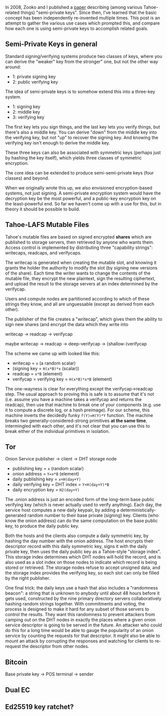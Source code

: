 
In 2008, Zooko and I published a
[paper](http://eprint.iacr.org/2012/524.pdf) describing (among various
Tahoe-related things) "semi-private keys". Since then, I've learned that
the basic concept has been independently re-invented multiple times.
This post is an attempt to gather the various use cases which prompted
this, and compare how each one is using semi-private keys to accomplish
related goals.

## Semi-Private Keys in general

Standard signing/verifying systems produce two classes of keys, where
you can derive the "weaker" key from the stronger" one, but not the
other way around:

* 1: private signing key
* 2: public verifying key

The idea of semi-private keys is to somehow extend this into a three-key
system.

* 1: signing key
* 2: middle key
* 3: verifying key

The first key lets you sign things, and the last key lets you verify
things, but there's also a middle key. You can derive "down" from the
middle key into the verifying key, but not "up" to recover the signing
key. And knowing the verifying key isn't enough to derive the middle
key.

These three keys can also be associated with symmetric keys (perhaps
just by hashing the key itself), which yields three classes of symmetric
encryption.

The core idea can be extended to produce semi-semi-private keys (four
classes) and beyond.

When we originally wrote this up, we also envisioned encryption-based
systems, not just signing. A semi-private encryption system would have
the decryption key be the most powerful, and a public-key encryption key
on the least-powerful end. So far we haven't come up with a use for
this, but in theory it should be possible to build.

## Tahoe-LAFS Mutable Files

Tahoe's mutable files are based on signed encrypted **shares** which are
published to storage servers, then retrieved by anyone who wants them.
Access control is implemented by distributing three "capability
strings": writecaps, readcaps, and verifycaps.

The writecap is generated when creating the mutable slot, and knowing it
grants the holder the authority to modify the slot (by signing new
versions of the share). Each time the writer wants to change the
contents of the mutable file, they encrypt the new plaintext, sign the
resulting ciphertext, and upload the result to the storage servers at an
index determined by the verifycap.



Users and compute nodes are partitioned according to which of these
strings they know, and all are unguessable (except as derived from each
other).

The publisher of the file creates a "writecap", which gives them the
ability to sign new shares (and encrypt the data which they write into

writecap -> readcap -> verifycap

maybe writecap -> readcap -> deep-verifycap -> (shallow-)verifycap

The scheme we came up with looked like this:

* writecap = `x` (a random scalar)
* (signing key = `H(x*B)*x` (scalar))
* readcap = `x*B` (element)
* verifycap = verifying key = `H(x*B)*x*B` (element)

The one-wayness is clear for everything except the verifycap->readcap
step. The usual approach to proving this is safe is to assume that it's
not (i.e. assume you have a machine takes a verifycap and returns the
readcap), then use that machine to break one of your components (e.g.
use it to compute a discrete log, or a hash preimage). For our scheme,
this machine inverts the decidedly funky `f(Y)=H(Y)*Y` function. The
machine breaks two generally-considered-strong primitives **at the same
time**, intermingled with each other, and it's not clear that you can
use this to break either of the individual primitives in isolation.

## Tor

Onion Service publisher -> client -> DHT storage node

* publishing key = `x` (random scalar)
* onion address = `Y=x*B` (element)
* daily publishing key = `x+H(day+Y)`
* daily verifying key = DHT index = `Y+H(day+Y)*B`
* daily encryption key = `H2(day+Y)`

The .onion address is just an encoded form of the long-term base public
verifying key (which is never actually used to verify anything). Each
day, the service host computes a new daily keypair, by adding a
deterministically-generated random number to their base private
(signing) key. Clients (who know the onion address) can do the same
computation on the base public key, to produce the daily public key.

Both the hosts and the clients also compute a daily symmetric key, by
hashing the day number with the onion address. The host encrypts their
descriptor record with this daily symmetric key, signs it with the daily
private key, then uses the daily public key as a Tahoe-style "storage
index". This storage index determines which DHT nodes will hold the
record, and is also used as a slot index on those nodes to indicate
which record is being stored or retrieved. The storage nodes refuse to
accept unsigned data, and the storage index provides the verifying key,
so each slot can only be filled by the right publisher.

One final trick: the daily keys use a hash that also includes a
"randomness beacon": a string that is unknown to anybody until about 48
hours before it gets used, constructed by the nine primary directory
servers collaboratively hashing random strings together. With
commitments and voting, the process is designed to make it hard for any
subset of those servers to control the results. They want this
randomness to prevent attackers from camping out on the DHT nodes in
exactly the places where a given onion service descriptor is going to be
served in the future. An attacker who could do this for a long time
would be able to gauge the popularity of an onion service by counting
the requests for that descriptor. It might also be able to mount an
attack by corrupting the responses and watching for clients to
re-request the descriptor from other nodes.

## Bitcoin

Base private key -> POS terminal -> sender

## Dual EC
## Ed25519 key ratchet?

